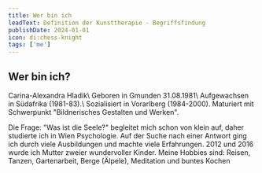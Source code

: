 ```yaml
---
title: Wer bin ich
leadText: Definition der Kunsttherapie - Begriffsfindung
publishDate: 2024-01-01
icon: di:chess-knight
tags: ['me']
---
```


## Wer bin ich?

Carina-Alexandra Hladik\ Geboren in Gmunden 31.08.1981\ Aufgewachsen in Südafrika (1981-83).\ Sozialisiert in Vorarlberg (1984-2000).  Maturiert mit Schwerpunkt "Bildnerisches Gestalten und Werken".

Die Frage: "Was ist die Seele?" begleitet mich schon von klein auf, daher studierte ich in Wien Psychologie.  Auf der Suche nach einer Antwort ging ich durch viele Ausbildungen und machte viele Erfahrungen. 2012 und 2016 wurde ich Mutter zweier wundervoller Kinder. Meine Hobbies sind: Reisen, Tanzen, Gartenarbeit, Berge (Älpele), Meditation und buntes Kochen
